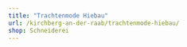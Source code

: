 ```yaml
---
title: "Trachtenmode Hiebau"
url: /kirchberg-an-der-raab/trachtenmode-hiebau/
shop: Schneiderei
---
```


